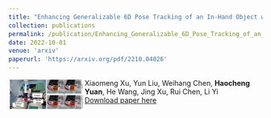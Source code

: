 ```yaml
---
title: "Enhancing Generalizable 6D Pose Tracking of an In-Hand Object with Tactile Sensing"
collection: publications
permalink: /publication/Enhancing_Generalizable_6D_Pose_Tracking_of_an_In_Hand_Object_with_Tactile_Sensing
date: 2022-10-01
venue: 'arxiv'
paperurl: 'https://arxiv.org/pdf/2210.04026'
---
```

<div class="row">   
    <div class="column" style="float:left;width:30%">    
        <img src="../images/teasers/icra.png">  
    </div> 
    <div class="column" style="float:left;width:70%"> 
     	   Xiaomeng Xu, Yun Liu, Weihang Chen, <b>Haocheng Yuan</b>, He Wang, Jing Xu, Rui Chen, Li Yi<br>
    </div>

</div>

[Download paper here](http://academicpages.github.io/files/paper3.pdf)


